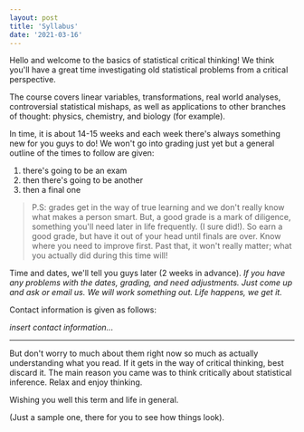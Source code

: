 ```yaml
---
layout: post
title: 'Syllabus'
date: '2021-03-16'
---
```


<!-- you can put your syllabus here... -->

Hello and welcome to the basics of statistical critical thinking! We think you'll have a great time investigating old statistical problems from a critical perspective.

The course covers linear variables, transformations, real world analyses, controversial statistical mishaps, as well as applications to other branches of thought: physics, chemistry, and biology (for example).

In time, it is about 14-15 weeks and each week there's always something new for you guys to do! We won't go into grading just yet but a general outline of the times to follow are given:

1. there's going to be an exam
2. then there's going to be another
3. then a final one

> P.S: grades get in the way of true learning and we don't really know what makes a person smart. But, a good grade is a mark of diligence, something you'll need later in life frequently. (I sure did!). So earn a good grade, but have it out of your head until finals are over. Know where you need to improve first. Past that, it won't really matter; what you actually did during this time will!

Time and dates, we'll tell you guys later (2 weeks in advance). *If you have any problems with the dates, grading, and need adjustments. Just come up and ask or email us. We will work something out. Life happens, we get it.*

Contact information is given as follows:

*insert contact information...*

---

But don't worry to much about them right now so much as actually understanding what you read. If it gets in the way of critical thinking, best discard it. The main reason you came was to think critically about statistical inference. Relax and enjoy thinking.

Wishing you well this term and life in general.

(Just a sample one, there for you to see how things look).
